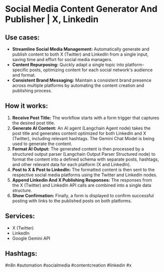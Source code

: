 # Social Media Content Generator And Publisher | X, Linkedin

## Use cases:

- **Streamline Social Media Management:** Automatically generate and publish content to both X (Twitter) and LinkedIn from a single input, saving time and effort for social media managers.
- **Content Repurposing:** Quickly adapt a single topic into platform-specific posts, optimizing content for each social network's audience and format.
- **Consistent Brand Messaging:** Maintain a consistent brand presence across multiple platforms by automating the content creation and publishing process.

## How it works:

1.  **Receive Post Title:** The workflow starts with a form trigger that captures the desired post title.
2.  **Generate AI Content:** An AI agent (Langchain Agent node) takes the post title and generates content optimized for both LinkedIn and X (Twitter), including relevant hashtags. The Gemini Chat Model is being used to generate the content.
3.  **Format AI Output:** The generated content is then processed by a structured output parser (Langchain Output Parser Structured node) to format the content into a defined schema with separate posts, hashtags, and other relevant data for each platform (X and LinkedIn).
4.  **Post to X & Post to LinkedIn:** The formatted content is then sent to the respective social media platforms using the Twitter and LinkedIn nodes.
5.  **Append Linkedin And X Publishing Responses:** The responses from the X (Twitter) and LinkedIn API calls are combined into a single data structure.
6.  **Show Confirmation:** Finally, a form is displayed to confirm successful posting with links to the published posts on both platforms.

## Services:

-   X (Twitter)
-   LinkedIn
-   Google Gemini API

## Hashtags:

#n8n #automation #socialmedia #contentcreation #linkedin #x
